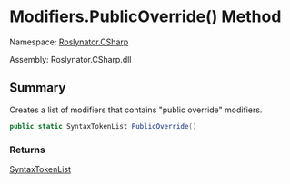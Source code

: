 # Modifiers\.PublicOverride\(\) Method

Namespace: [Roslynator.CSharp](../../README.md)

Assembly: Roslynator\.CSharp\.dll

## Summary

Creates a list of modifiers that contains "public override" modifiers\.

```csharp
public static SyntaxTokenList PublicOverride()
```

### Returns

[SyntaxTokenList](https://docs.microsoft.com/en-us/dotnet/api/microsoft.codeanalysis.syntaxtokenlist)




